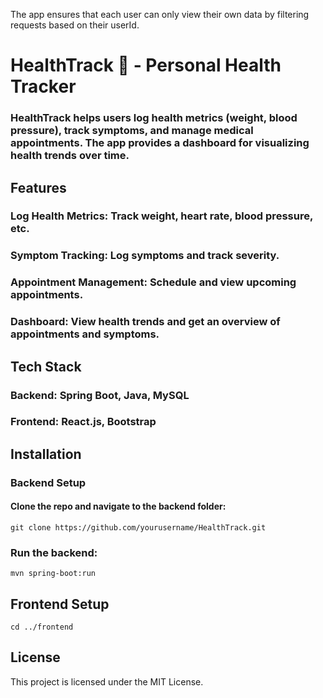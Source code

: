 
The app ensures that each user can only view their own data by filtering requests based on their userId.

# HealthTrack 🏥 - Personal Health Tracker
### HealthTrack helps users log health metrics (weight, blood pressure), track symptoms, and manage medical appointments. The app provides a dashboard for visualizing health trends over time.

## Features
### Log Health Metrics: Track weight, heart rate, blood pressure, etc.
### Symptom Tracking: Log symptoms and track severity.
### Appointment Management: Schedule and view upcoming appointments.
### Dashboard: View health trends and get an overview of appointments and symptoms.

## Tech Stack
### Backend: Spring Boot, Java, MySQL
### Frontend: React.js, Bootstrap

## Installation
### Backend Setup
#### Clone the repo and navigate to the backend folder:
`git clone https://github.com/yourusername/HealthTrack.git
`

### Run the backend:
`mvn spring-boot:run
`

## Frontend Setup
`cd ../frontend
`

## License
This project is licensed under the MIT License.


